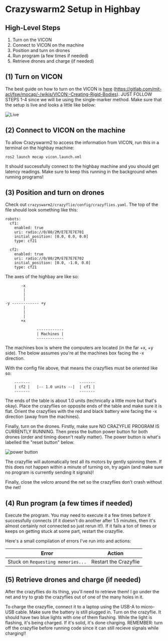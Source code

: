 # Crazyswarm2 Setup in Highbay

## High-Level Steps

1. Turn on the VICON
2. Connect to VICON on the machine
3. Position and turn on drones
4. Run program (a few times if needed)
5. Retrieve drones and charge (if needed)

## (1) Turn on VICON

The best guide on how to turn on the VICON is [here](https://gitlab.com/mit-acl/fsw/mocap/-/wikis/VICON:-Creating-Rigid-Bodies) (https://gitlab.com/mit-acl/fsw/mocap/-/wikis/VICON:-Creating-Rigid-Bodies). JUST FOLLOW STEPS 1-4 since we will be using the single-marker method. Make sure that the setup is live and looks a little like below:

![Live](https://gitlab.com/mit-acl/fsw/mocap/-/wikis/assets/green_camera.png)

## (2) Connect to VICON on the machine

To allow Crazyswarm2 to access the information from VICON, run this in a terminal on the highbay machine:

```
ros2 launch mocap vicon.launch.xml
```

It should successfully connect to the highbay machine and you should get latency readings. Make sure to keep this running in the background when running programs!

## (3) Position and turn on drones

Check out `crazyswarm2/crazyflie/config/crazyflies.yaml`. The top of the file should look something like this:

```
robots:
  cf1:
    enabled: true
    uri: radio://0/80/2M/E7E7E7E701
    initial_position: [0.0, 0.0, 0.0]
    type: cf21

  cf2:
    enabled: true
    uri: radio://0/80/2M/E7E7E7E702
    initial_position: [0.0, -1.0, 0.0]
    type: cf21
```

The axes of the highbay are like so:

```
       -x
        |
        |
        |
-y ------------ +y
        |
        |
        |
       +x

              ------------
              | Machines |
              ------------
```

The machines box is where the computers are located (in the far +x, +y side). The below assumes you're at the machines box facing the -x direction.

With the config file above, that means the crazyflies must be oriented like so:

```
    -------                      -------
    | cf2 |   |-- 1.0 units --|  | cf1 | 
    -------                      -------
```

The ends of the table is about 1.0 units (technically a little more but that's okay). Place the crazyflies on opposite ends of the table and make sure it is flat. Orient the crazyflies with the red and black battery wire facing the -x direction (away from the machines).

Finally, turn on the drones. Firstly, make sure NO CRAZYFLIE PROGRAM IS CURRENTLY RUNNING. Then press the button power button for both drones (order and timing doesn't really matter). The power button is what's labelled the "reset button" below.

![power button](https://docs.px4.io/main/assets/crazyflie_reset_button.teBoo3rl.jpg)

The crazyflie will automatically test all its motors by gently spinning them. If this does not happen within a minute of turning on, try again (and make sure no program is currently sending it signals)!

Finally, close the velcro around the net so the crazyflies don't crash without the net!

## (4) Run program (a few times if needed)

Execute the program. You may need to execute it a few times before it successfully connects (if it doesn't do another after 1.5 minutes, then it's almost certainly not connected so just rerun it!). If it fails a ton of times or keeps on getting stuck at some part, restart the crazyflie.

Here's a small compilation of errors I've run into and actions:

| Error | Action |
|-------|--------|
| Stuck on `Requesting memories...` | Restart the Crazyflie |

## (5) Retrieve drones and charge (if needed)

After the crazyflies do its thing, you'll need to retrieve them! I go under the net and try to grab the crazyflies out of one of the many holes in it. 

To charge the crazyflie, connect it to a laptop using the USB-A to micro-USB cable. Make sure the battery is still plugged in. Turn on the crazyflie. It should have two blue lights with one of them flashing. While the light is flashing, it's being charged. If it's solid, it's done charging. REMEMBER: turn off the crazyflie before running code since it can still recieve signals while charging!!
